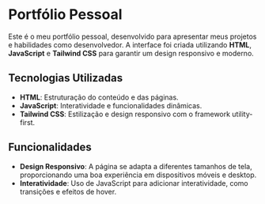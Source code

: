 # Portfólio Pessoal

Este é o meu portfólio pessoal, desenvolvido para apresentar meus projetos e habilidades como desenvolvedor. A interface foi criada utilizando **HTML**, **JavaScript** e **Tailwind CSS** para garantir um design responsivo e moderno.

## Tecnologias Utilizadas

- **HTML**: Estruturação do conteúdo e das páginas.
- **JavaScript**: Interatividade e funcionalidades dinâmicas.
- **Tailwind CSS**: Estilização e design responsivo com o framework utility-first.

## Funcionalidades

- **Design Responsivo**: A página se adapta a diferentes tamanhos de tela, proporcionando uma boa experiência em dispositivos móveis e desktop.
- **Interatividade**: Uso de JavaScript para adicionar interatividade, como transições e efeitos de hover.
